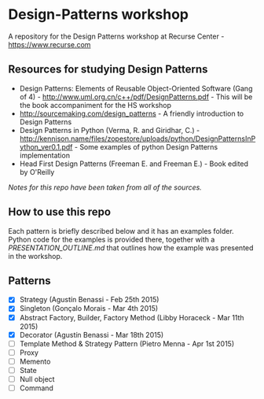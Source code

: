 # Design-Patterns workshop
A repository for the Design Patterns workshop at Recurse Center - https://www.recurse.com

## Resources for studying Design Patterns

* Design Patterns: Elements of Reusable Object-Oriented Software (Gang of 4) -  http://www.uml.org.cn/c++/pdf/DesignPatterns.pdf - This will be the book accompaniment for the HS workshop
* http://sourcemaking.com/design_patterns - A friendly introduction to Design Patterns
* Design Patterns in Python (Verma, R. and Giridhar, C.) - http://kennison.name/files/zopestore/uploads/python/DesignPatternsInPython_ver0.1.pdf - Some examples of python Design Patterns implementation
* Head First Design Patterns (Freeman E. and Freeman E.) - Book edited by O'Reilly

*Notes for this repo have been taken from all of the sources.*

## How to use this repo

Each pattern is briefly described below and it has an examples folder. Python code for the examples is provided there, together with a *PRESENTATION_OUTLINE.md* that outlines how the example was presented in the workshop.

## Patterns

- [x] Strategy (Agustín Benassi - Feb 25th 2015)
- [x] Singleton (Gonçalo Morais - Mar 4th 2015)
- [x] Abstract Factory, Builder, Factory Method (Libby Horaceck - Mar 11th 2015)
- [x] Decorator (Agustín Benassi - Mar 18th 2015)
- [ ] Template Method & Strategy Pattern (Pietro Menna - Apr 1st 2015)
- [ ] Proxy
- [ ] Memento
- [ ] State
- [ ] Null object
- [ ] Command
